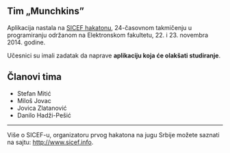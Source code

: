 ## Tim „Munchkins”

Aplikacija nastala na [SICEF hakatonu](http://sicef.info/hakaton/), 24-časovnom takmičenju u programiranju održanom na Elektronskom fakultetu, 22. i 23. novembra 2014. godine. 

Učesnici su imali zadatak da naprave **aplikaciju koja će olakšati studiranje**.


## Članovi tima
* Stefan Mitić
* Miloš Jovac
* Jovica Zlatanović
* Danilo Hadži-Pešić


----------
Više o SICEF-u, organizatoru prvog hakatona na jugu Srbije možete saznati na sajtu: http://www.sicef.info. 